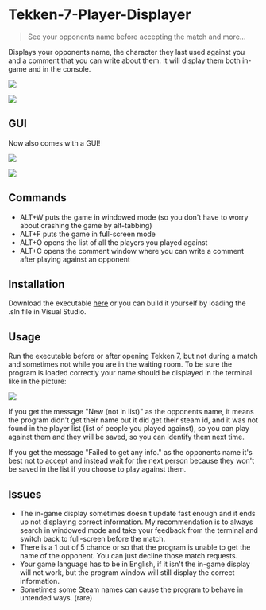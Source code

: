 # Tekken-7-Player-Displayer
> See your opponents name before accepting the match and more...

Displays your opponents name, the character they last used against you and a comment that you can write about them.
It will display them both in-game and in the console.

![](https://github.com/ParadiseAigo/Tekken-7-Player-Displayer/blob/master/1git.png)

![](https://github.com/ParadiseAigo/Tekken-7-Player-Displayer/blob/master/2git.png)

## GUI
Now also comes with a GUI!

![](https://github.com/ParadiseAigo/Tekken-7-Player-Displayer/blob/master/4git.png)

![](https://github.com/ParadiseAigo/Tekken-7-Player-Displayer/blob/master/5git.png)

## Commands
* ALT+W  puts the game in windowed mode (so you don't have to worry about crashing the game by alt-tabbing)
* ALT+F  puts the game in full-screen mode
* ALT+O  opens the list of all the players you played against
* ALT+C  opens the comment window where you can write a comment after playing against an opponent

## Installation
Download the executable [here](https://github.com/ParadiseAigo/Tekken-7-Player-Displayer/releases/download/v1.0.0/Tekken-7-Player-Displayer.zip) or you can build it yourself by loading the .sln file in Visual Studio.

## Usage
Run the executable before or after opening Tekken 7, but not during a match and sometimes not while you are in the waiting room.
To be sure the program is loaded correctly your name should be displayed in the terminal like in the picture:

![](https://github.com/ParadiseAigo/Tekken-7-Player-Displayer/blob/master/3git.png)

If you get the message "New (not in list)" as the opponents name, it means the program didn't get their name but it did get their steam id, and it was not found in the player list (list of people you played against), so you can play against them and they will be saved, so you can identify them next time.

If you get the message "Failed to get any info." as the opponents name it's best not to accept and instead wait for the next person because they won't be saved in the list if you choose to play against them.

## Issues
* The in-game display sometimes doesn't update fast enough and it ends up not displaying correct information. My recommendation is to always search in windowed mode and take your feedback from the terminal and switch back to full-screen before the match.
* There is a 1 out of 5 chance or so that the program is unable to get the name of the opponent. You can just decline those match requests.
* Your game language has to be in English, if it isn't the in-game display will not work, but the program window will still display the correct information.
* Sometimes some Steam names can cause the program to behave in untended ways. (rare)
